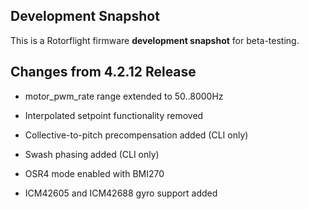 ## Development Snapshot

This is a Rotorflight firmware **development snapshot** for beta-testing.


## Changes from 4.2.12 Release

- motor_pwm_rate range extended to 50..8000Hz

- Interpolated setpoint functionality removed

- Collective-to-pitch precompensation added (CLI only)

- Swash phasing added (CLI only)

- OSR4 mode enabled with BMI270

- ICM42605 and ICM42688 gyro support added

